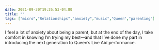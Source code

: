 ```yaml
---
date: 2021-09-30T19:26:53-04:00
title: ""
tags: ["micro","Relationships","anxiety","music","Queen","parenting"]
---
```

I feel a lot of anxiety about being a parent, but at the end of the day, I take comfort in knowing I’m trying my best—and that I’ve done my part in introducing the next generation to Queen’s Live Aid performance.
